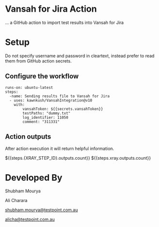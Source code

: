 # Vansah for Jira Action

... a GitHub action to import test results into Vansah for Jira

# Setup
 Do not specify username and password in cleartext, instead prefer to read them from GitHub action secrets.
## Configure the workflow
    runs-on: ubuntu-latest
    steps:
      -name: Sending results file to Vansah for Jira
      - uses: kawnkush/VansahIntegration@v10
        with:
            vansahToken: ${{secrets.vansahToken}}
            testPaths: "dummy.txt"
            log_identifier: 11050
            comment: "311331"
## Action outputs
After action execution it will return helpful information.

${{steps.{XRAY_STEP_ID}.outputs.count}}
${{steps.xray.outputs.count}}

# Developed By
Shubham Mourya

Ali Charara

shubham.mourya@testpoint.com.au

alicha@testpoint.com.au
